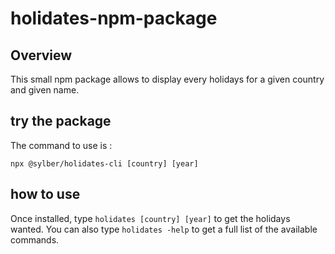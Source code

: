 # holidates-npm-package

## Overview

This small npm package allows to display every holidays for a given country and given name.

## try the package

The command to use is :

`npx @sylber/holidates-cli [country] [year]`

## how to use

Once installed, type `holidates [country] [year]` to get the holidays wanted.
You can also type `holidates -help` to get a full list of the available commands.

